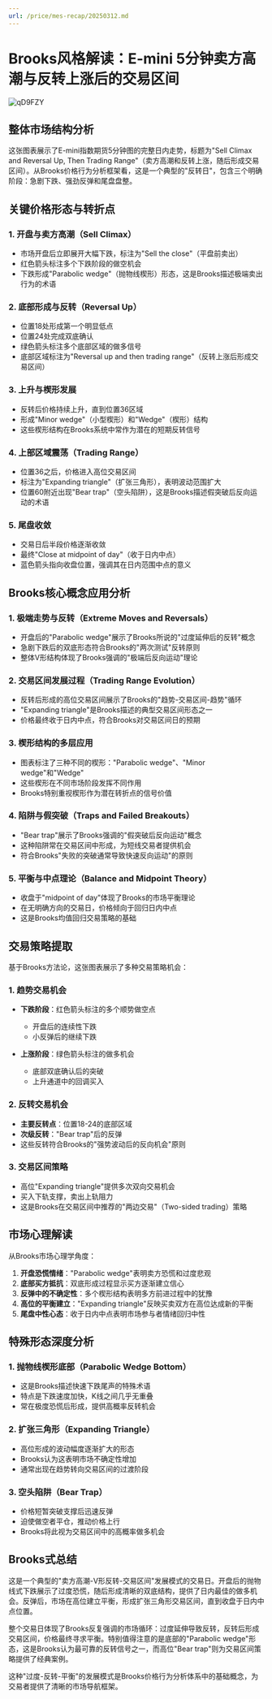```yaml
---
url: /price/mes-recap/20250312.md
---
```

# Brooks风格解读：E-mini 5分钟卖方高潮与反转上涨后的交易区间

![qD9FZY](https://img.forecho.com/qD9FZY.png)

## 整体市场结构分析

这张图表展示了E-mini指数期货5分钟图的完整日内走势，标题为"Sell Climax and Reversal Up, Then Trading Range"（卖方高潮和反转上涨，随后形成交易区间）。从Brooks价格行为分析框架看，这是一个典型的"反转日"，包含三个明确阶段：急剧下跌、强劲反弹和尾盘盘整。

## 关键价格形态与转折点

### 1. 开盘与卖方高潮（Sell Climax）

* 市场开盘后立即展开大幅下跌，标注为"Sell the close"（平盘前卖出）
* 红色箭头标注多个下跌阶段的做空机会
* 下跌形成"Parabolic wedge"（抛物线楔形）形态，这是Brooks描述极端卖出行为的术语

### 2. 底部形成与反转（Reversal Up）

* 位置18处形成第一个明显低点
* 位置24处完成双底确认
* 绿色箭头标注多个底部区域的做多信号
* 底部区域标注为"Reversal up and then trading range"（反转上涨后形成交易区间）

### 3. 上升与楔形发展

* 反转后价格持续上升，直到位置36区域
* 形成"Minor wedge"（小型楔形）和"Wedge"（楔形）结构
* 这些楔形结构在Brooks系统中常作为潜在的短期反转信号

### 4. 上部区域震荡（Trading Range）

* 位置36之后，价格进入高位交易区间
* 标注为"Expanding triangle"（扩张三角形），表明波动范围扩大
* 位置60附近出现"Bear trap"（空头陷阱），这是Brooks描述假突破后反向运动的术语

### 5. 尾盘收敛

* 交易日后半段价格逐渐收敛
* 最终"Close at midpoint of day"（收于日内中点）
* 蓝色箭头指向收盘位置，强调其在日内范围中点的意义

## Brooks核心概念应用分析

### 1. 极端走势与反转（Extreme Moves and Reversals）

* 开盘后的"Parabolic wedge"展示了Brooks所说的"过度延伸后的反转"概念
* 急剧下跌后的双底形态符合Brooks的"两次测试"反转原则
* 整体V形结构体现了Brooks强调的"极端后反向运动"理论

### 2. 交易区间发展过程（Trading Range Evolution）

* 反转后形成的高位交易区间展示了Brooks的"趋势-交易区间-趋势"循环
* "Expanding triangle"是Brooks描述的典型交易区间形态之一
* 价格最终收于日内中点，符合Brooks对交易区间日的预期

### 3. 楔形结构的多层应用

* 图表标注了三种不同的楔形："Parabolic wedge"、"Minor wedge"和"Wedge"
* 这些楔形在不同市场阶段发挥不同作用
* Brooks特别重视楔形作为潜在转折点的信号价值

### 4. 陷阱与假突破（Traps and Failed Breakouts）

* "Bear trap"展示了Brooks强调的"假突破后反向运动"概念
* 这种陷阱常在交易区间中形成，为短线交易者提供机会
* 符合Brooks"失败的突破通常导致快速反向运动"的原则

### 5. 平衡与中点理论（Balance and Midpoint Theory）

* 收盘于"midpoint of day"体现了Brooks的市场平衡理论
* 在无明确方向的交易日，价格倾向于回归日内中点
* 这是Brooks均值回归交易策略的基础

## 交易策略提取

基于Brooks方法论，这张图表展示了多种交易策略机会：

### 1. 趋势交易机会

* **下跌阶段**：红色箭头标注的多个顺势做空点
  * 开盘后的连续性下跌
  * 小反弹后的继续下跌

* **上涨阶段**：绿色箭头标注的做多机会
  * 底部双底确认后的突破
  * 上升通道中的回调买入

### 2. 反转交易机会

* **主要反转点**：位置18-24的底部区域
* **次级反转**："Bear trap"后的反弹
* 这些反转符合Brooks的"强势波动后的反向机会"原则

### 3. 交易区间策略

* 高位"Expanding triangle"提供多次双向交易机会
* 买入下轨支撑，卖出上轨阻力
* 这是Brooks在交易区间中推荐的"两边交易"（Two-sided trading）策略

## 市场心理解读

从Brooks市场心理学角度：

1. **开盘恐慌情绪**："Parabolic wedge"表明卖方恐慌和过度悲观
2. **底部买方抵抗**：双底形成过程显示买方逐渐建立信心
3. **反弹中的不确定性**：多个楔形结构表明多方前进过程中的犹豫
4. **高位的平衡建立**："Expanding triangle"反映买卖双方在高位达成新的平衡
5. **尾盘中性心态**：收于日内中点表明市场参与者情绪回归中性

## 特殊形态深度分析

### 1. 抛物线楔形底部（Parabolic Wedge Bottom）

* 这是Brooks描述快速下跌尾声的特殊术语
* 特点是下跌速度加快，K线之间几乎无重叠
* 常在极度恐慌后形成，提供高概率反转机会

### 2. 扩张三角形（Expanding Triangle）

* 高位形成的波动幅度逐渐扩大的形态
* Brooks认为这表明市场不确定性增加
* 通常出现在趋势转向交易区间的过渡阶段

### 3. 空头陷阱（Bear Trap）

* 价格短暂突破支撑后迅速反弹
* 迫使做空者平仓，推动价格上行
* Brooks将此视为交易区间中的高概率做多机会

## Brooks式总结

这是一个典型的"卖方高潮-V形反转-交易区间"发展模式的交易日。开盘后的抛物线式下跌展示了过度恐慌，随后形成清晰的双底结构，提供了日内最佳的做多机会。反弹后，市场在高位建立平衡，形成扩张三角形交易区间，直到收盘于日内中点位置。

整个交易日体现了Brooks反复强调的市场循环：过度延伸导致反转，反转后形成交易区间，价格最终寻求平衡。特别值得注意的是底部的"Parabolic wedge"形态，这是Brooks认为最可靠的反转信号之一，而高位"Bear trap"则为交易区间策略提供了经典案例。

这种"过度-反转-平衡"的发展模式是Brooks价格行为分析体系中的基础概念，为交易者提供了清晰的市场导航框架。
